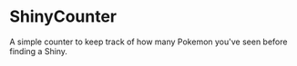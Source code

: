 # ShinyCounter
A simple counter to keep track of how many Pokemon you've seen before finding a Shiny.
